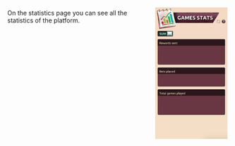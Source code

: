 <img align="right" style="padding:10px 5px 15px 20px;" height="300" src="../_media/statistics-screen.png">

On the statistics page you can see all the statistics of the platform.
